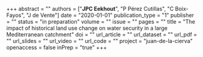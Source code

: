 +++
abstract = ""
authors = ["**JPC Eekhout**", "P Pérez Cutillas", "C Boix-Fayos", "J de Vente"]
date = "2020-01-01"
publication_type = "1"
publisher = ""
status = "in preparation"
volume = ""
issue = ""
pages = ""
title = "The impact of historical land use change on water security in a large Mediterranean catchment"
doi = ""
url_article = ""
url_dataset = ""
url_pdf = ""
url_slides = ""
url_video = ""
url_code = ""
project = "juan-de-la-cierva"
openaccess = false
inPrep = "true"
+++